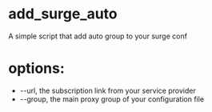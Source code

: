 # add_surge_auto
A simple script that add auto group to your surge conf

# options:
- --url, the subscription link from your service provider
- --group, the main proxy group of your configuration file
